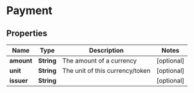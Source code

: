 

# Payment


## Properties

Name | Type | Description | Notes
------------ | ------------- | ------------- | -------------
**amount** | **String** | The amount of a currency |  [optional]
**unit** | **String** | The unit of this currency/token |  [optional]
**issuer** | **String** |  |  [optional]



